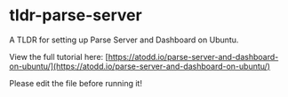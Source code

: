 # tldr-parse-server
A TLDR for setting up Parse Server and Dashboard on Ubuntu.


View the full tutorial here: [https://atodd.io/parse-server-and-dashboard-on-ubuntu/](https://atodd.io/parse-server-and-dashboard-on-ubuntu/)


Please edit the file before running it!

